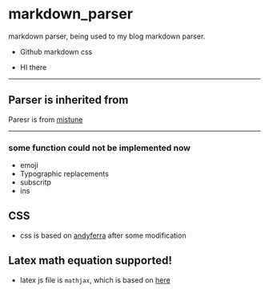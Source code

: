 # markdown_parser
markdown parser, being used to my blog markdown parser.

- Github markdown css 

- HI there

-----

## Parser is inherited from 

Paresr is from [mistune](https://github.com/lepture/mistune)

---

### some function could not be implemented now

- emoji
- Typographic replacements
- subscritp 
- ins 

## CSS 

- css is based on [andyferra](https://gist.github.com/andyferra/2554919) after some modification

## Latex math equation supported!

- latex js file is `mathjax`, which is based on [here](http://depado.markdownblog.com/2015-09-29-mistune-parser-syntax-highlighter-mathjax-support-and-centered-images)





